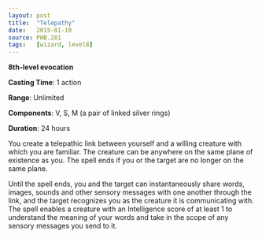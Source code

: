 ```yaml
---
layout: post
title:  "Telepathy"
date:   2015-01-10
source: PHB.281
tags:   [wizard, level8]
---
```


**8th-level evocation**

**Casting Time**: 1 action

**Range**: Unlimited

**Components**: V, S, M (a pair of linked silver rings)

**Duration**: 24 hours

You create a telepathic link between yourself and a willing creature with which you are familiar. The creature can be anywhere on the same plane of existence as you. The spell ends if you or the target are no longer on the same plane.

Until the spell ends, you and the target can instantaneously share words, images, sounds and other sensory messages with one another through the link, and the target recognizes you as the creature it is communicating with. The spell enables a creature with an Intelligence score of at least 1 to understand the meaning of your words and take in the scope of any sensory messages you send to it.
